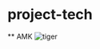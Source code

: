 # project-tech

** AMK
![tiger](https://cdn.britannica.com/40/75640-050-F894DD85/tiger-Siberian.jpg)